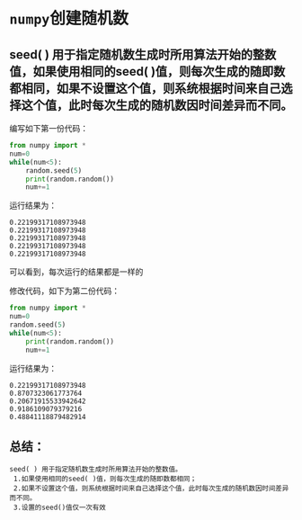 # `numpy`创建随机数

## **seed( ) 用于指定随机数生成时所用算法开始的整数值，如果使用相同的seed( )值，则每次生成的随即数都相同，如果不设置这个值，则系统根据时间来自己选择这个值，此时每次生成的随机数因时间差异而不同。**

编写如下第一份代码：

```python
from numpy import *
num=0
while(num<5):
    random.seed(5)
    print(random.random())
    num+=1
```


运行结果为：

```
0.22199317108973948
0.22199317108973948
0.22199317108973948
0.22199317108973948
0.22199317108973948
```


可以看到，每次运行的结果都是一样的

修改代码，如下为第二份代码：

```python
from numpy import *
num=0
random.seed(5)
while(num<5):
    print(random.random())
    num+=1
```

运行结果为：

```
0.22199317108973948
0.8707323061773764
0.20671915533942642
0.9186109079379216
0.48841118879482914
```

## 总结：

```
seed( ) 用于指定随机数生成时所用算法开始的整数值。 
 1.如果使用相同的seed( )值，则每次生成的随即数都相同； 
 2.如果不设置这个值，则系统根据时间来自己选择这个值，此时每次生成的随机数因时间差异而不同。 
 3.设置的seed()值仅一次有效
```

